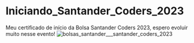 # Iniciando_Santander_Coders_2023
Meu certificado de início da Bolsa Santander Coders 2023, espero evoluir muito nesse evento!
![bolsas_santander___santander_coders_2023](https://user-images.githubusercontent.com/125322846/236678842-afcc8662-1dd3-48ec-9b6a-f3a84c372738.png)

